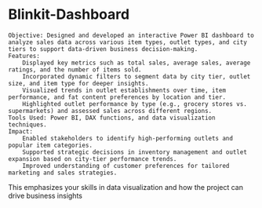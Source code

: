 # Blinkit-Dashboard
    Objective: Designed and developed an interactive Power BI dashboard to analyze sales data across various item types, outlet types, and city tiers to support data-driven business decision-making.
    Features:
        Displayed key metrics such as total sales, average sales, average ratings, and the number of items sold.
        Incorporated dynamic filters to segment data by city tier, outlet size, and item type for deeper insights.
        Visualized trends in outlet establishments over time, item performance, and fat content preferences by location and tier.
        Highlighted outlet performance by type (e.g., grocery stores vs. supermarkets) and assessed sales across different regions.
    Tools Used: Power BI, DAX functions, and data visualization techniques.
    Impact:
        Enabled stakeholders to identify high-performing outlets and popular item categories.
        Supported strategic decisions in inventory management and outlet expansion based on city-tier performance trends.
        Improved understanding of customer preferences for tailored marketing and sales strategies.

This emphasizes your skills in data visualization and how the project can drive business insights
